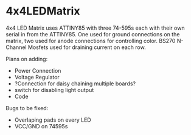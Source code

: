 4x4LEDMatrix
============

4x4 LED Matrix uses ATTINY85 with three 74-595s each with their own serial in from the ATTINY85. One used for ground connections on the matrix, two used for anode connections for controlling color. BS270 N-Channel Mosfets used for draining current on each row.

Plans on adding:
* Power Connection
* Voltage Regulator
* ?Connection for daisy chaining multiple boards?
* switch for disabling light output
* Code

Bugs to be fixed:
* Overlaping pads on every LED
* VCC/GND on 74595s
